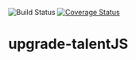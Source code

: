 
![Build Status](https://travis-ci.org/BeisenUX/upgrade-talentJS.svg?branch=master)
[![Coverage Status](https://coveralls.io/repos/github/BeisenUX/upgrade-talentJS/badge.svg)](https://coveralls.io/github/BeisenUX/upgrade-talentJS)

# upgrade-talentJS
